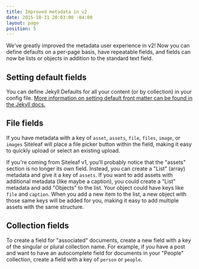 ```yaml
---
title: Improved metadata in v2
date: 2015-10-31 20:03:00 -04:00
layout: page
position: 5
---
```


We've greatly improved the metadata user experience in v2! Now you can define defaults on a per-page basis, have repeatable fields, and fields can now be lists or objects in addition to the standard text field.

## Setting default fields

You can define Jekyll Defaults for all your content (or by collection) in your config file. [More information on setting default front matter can be found in the Jekyll docs.](http://jekyllrb.com/docs/configuration/#front-matter-defaults)

## File fields

If you have metadata with a key of `asset`, `assets`, `file`, `files`, `image`, or `images` Siteleaf will place a file picker button within the field, making it easy to quickly upload or select an existing upload.

If you're coming from Siteleaf v1, you'll probably notice that the "assets" section is no longer its own field. Instead, you can create a "List" (array) metadata and give it a key of `assets`. If you want to add assets with additional metadata (like maybe a caption), you could create a "List" metadata and add "Objects" to the list. Your object could have keys like `file` and `caption`. When you add a new item to the list, a new object with those same keys will be added for you, making it easy to add multiple assets with the same structure.

## Collection fields

To create a field for "associated" documents, create a new field with a key of the singular or plural collection name. For example, if you have a post and want to have an autocomplete field for documents in your "People" collection, create a field with a key of `person` or `people`.
